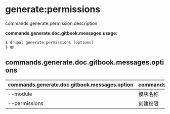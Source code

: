 # generate:permissions
commands.generate.permission.description

**commands.generate.doc.gitbook.messages.usage:**
```
$ drupal generate:permissions [options]
$ gp  
```

## commands.generate.doc.gitbook.messages.options
commands.generate.doc.gitbook.messages.option | commands.generate.doc.gitbook.messages.details
-------|-------------
--module | 模块名称
--permissions | 创建权限
